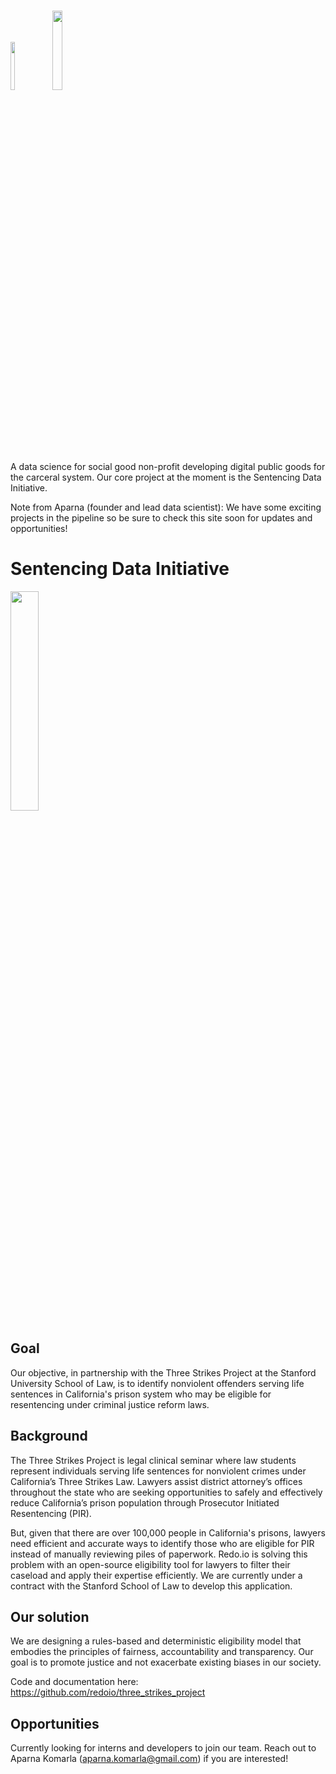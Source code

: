 # <img src= "https://github.com/redoio/.github/assets/124313756/22eed850-889b-4ed9-b0a3-4fa567d1c935" width = "12%" height = "14%"> <img src= "https://github.com/redoio/.github/assets/124313756/055a1500-06f6-43eb-bb38-47da5ad19831" width = "18%" height = "18%">

A data science for social good non-profit developing digital public goods for the carceral system. Our core project at the moment is the Sentencing Data Initiative. 

Note from Aparna (founder and lead data scientist): We have some exciting projects in the pipeline so be sure to check this site soon for updates and opportunities!

# Sentencing Data Initiative

<img src= "https://github.com/redoio/three_strikes_project/assets/124313756/9f54f1f8-e1ff-4ce3-a575-807187824d76" width = "30%" height = "30%">

## Goal 

Our objective, in partnership with the Three Strikes Project at the Stanford University School of Law, is to identify nonviolent offenders serving life sentences in California's prison system who may be eligible for resentencing under criminal justice reform laws. 

## Background

The Three Strikes Project is legal clinical seminar where law students represent individuals serving life sentences for nonviolent crimes under California’s Three Strikes Law. Lawyers assist district attorney’s offices throughout the state who are seeking opportunities to safely and effectively reduce California’s prison population through Prosecutor Initiated Resentencing (PIR). 

But, given that there are over 100,000 people in California's prisons, lawyers need efficient and accurate ways to identify those who are eligible for PIR instead of manually reviewing piles of paperwork. Redo.io is solving this problem with an open-source eligibility tool for lawyers to filter their caseload and apply their expertise efficiently. We are currently under a contract with the Stanford School of Law to develop this application. 

## Our solution

We are designing a rules-based and deterministic eligibility model that embodies the principles of fairness, accountability and transparency. Our goal is to promote justice and not exacerbate existing biases in our society. 

Code and documentation here: https://github.com/redoio/three_strikes_project

## Opportunities

Currently looking for interns and developers to join our team. Reach out to Aparna Komarla (aparna.komarla@gmail.com) if you are interested!

